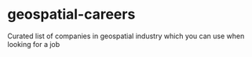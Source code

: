 # geospatial-careers
Curated list of companies in geospatial industry which you can use when looking for a job
